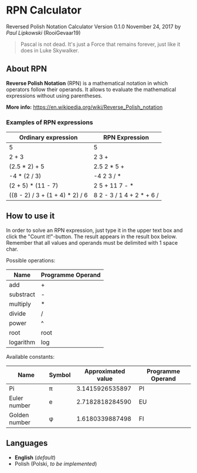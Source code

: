 # RPN Calculator
Reversed Polish Notation Calculator
Version 0.1.0
November 24, 2017
by *Paul Lipkowski* (RooiGevaar19)

> Pascal is not dead. It's just a Force that remains forever, just like it does in Luke Skywalker. 

## About RPN
**Reverse Polish Notation** (RPN) is a mathematical notation in which operators follow their operands. It allows to evaluate the mathematical expressions without using parentheses.

**More info:** https://en.wikipedia.org/wiki/Reverse_Polish_notation

### Examples of RPN expressions

Ordinary expression | RPN Expression
------------------- | --------------
5 | 5
2 + 3 | 2 3 +
(2.5 * 2) + 5 | 2.5 2 * 5 +
-4 * (2 / 3) | -4 2 3 / *
(2 + 5) * (11 - 7) | 2 5 + 11 7 - *
((8 - 2) / 3 + (1 + 4) * 2) / 6 | 8 2 - 3 / 1 4 + 2 * + 6 /

## How to use it
In order to solve an RPN expression, just type it in the upper text box and click the "Count it!"-button. The result appears in the result box below. Remember that all values and operands must be delimited with 1 space char.

Possible operations:

Name | Programme Operand
---- | -----------------
add | +
substract | -
multiply | *
divide | /
power | ^
root | root
logarithm | log

Available constants:

Name | Symbol | Approximated value | Programme Operand
---- | ------ | ------------------ | -----------------
Pi | π | 3.1415926535897 | PI
Euler number | e | 2.7182818284590 | EU
Golden number | φ | 1.6180339887498 | FI

## Languages
- **English** (*default*)
- Polish (Polski, *to be implemented*) 

